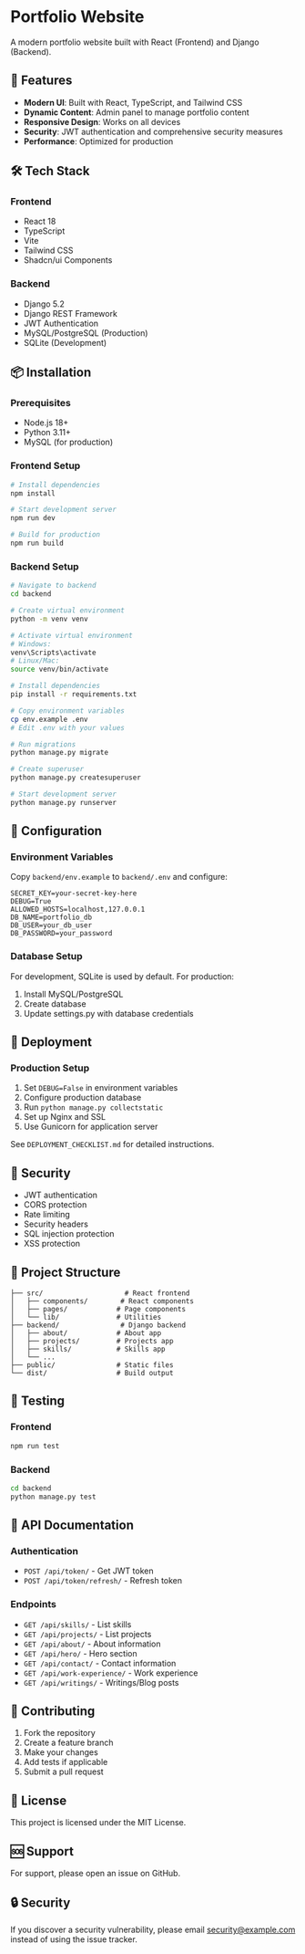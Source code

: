 # Portfolio Website

A modern portfolio website built with React (Frontend) and Django (Backend).

## 🚀 Features

- **Modern UI**: Built with React, TypeScript, and Tailwind CSS
- **Dynamic Content**: Admin panel to manage portfolio content
- **Responsive Design**: Works on all devices
- **Security**: JWT authentication and comprehensive security measures
- **Performance**: Optimized for production

## 🛠️ Tech Stack

### Frontend
- React 18
- TypeScript
- Vite
- Tailwind CSS
- Shadcn/ui Components

### Backend
- Django 5.2
- Django REST Framework
- JWT Authentication
- MySQL/PostgreSQL (Production)
- SQLite (Development)

## 📦 Installation

### Prerequisites
- Node.js 18+
- Python 3.11+
- MySQL (for production)

### Frontend Setup
```bash
# Install dependencies
npm install

# Start development server
npm run dev

# Build for production
npm run build
```

### Backend Setup
```bash
# Navigate to backend
cd backend

# Create virtual environment
python -m venv venv

# Activate virtual environment
# Windows:
venv\Scripts\activate
# Linux/Mac:
source venv/bin/activate

# Install dependencies
pip install -r requirements.txt

# Copy environment variables
cp env.example .env
# Edit .env with your values

# Run migrations
python manage.py migrate

# Create superuser
python manage.py createsuperuser

# Start development server
python manage.py runserver
```

## 🔧 Configuration

### Environment Variables
Copy `backend/env.example` to `backend/.env` and configure:

```env
SECRET_KEY=your-secret-key-here
DEBUG=True
ALLOWED_HOSTS=localhost,127.0.0.1
DB_NAME=portfolio_db
DB_USER=your_db_user
DB_PASSWORD=your_password
```

### Database Setup
For development, SQLite is used by default. For production:

1. Install MySQL/PostgreSQL
2. Create database
3. Update settings.py with database credentials

## 🚀 Deployment

### Production Setup
1. Set `DEBUG=False` in environment variables
2. Configure production database
3. Run `python manage.py collectstatic`
4. Set up Nginx and SSL
5. Use Gunicorn for application server

See `DEPLOYMENT_CHECKLIST.md` for detailed instructions.

## 🔐 Security

- JWT authentication
- CORS protection
- Rate limiting
- Security headers
- SQL injection protection
- XSS protection

## 📁 Project Structure

```
├── src/                    # React frontend
│   ├── components/        # React components
│   ├── pages/            # Page components
│   └── lib/              # Utilities
├── backend/               # Django backend
│   ├── about/            # About app
│   ├── projects/         # Projects app
│   ├── skills/           # Skills app
│   └── ...
├── public/               # Static files
└── dist/                 # Build output
```

## 🧪 Testing

### Frontend
```bash
npm run test
```

### Backend
```bash
cd backend
python manage.py test
```

## 📝 API Documentation

### Authentication
- `POST /api/token/` - Get JWT token
- `POST /api/token/refresh/` - Refresh token

### Endpoints
- `GET /api/skills/` - List skills
- `GET /api/projects/` - List projects
- `GET /api/about/` - About information
- `GET /api/hero/` - Hero section
- `GET /api/contact/` - Contact information
- `GET /api/work-experience/` - Work experience
- `GET /api/writings/` - Writings/Blog posts

## 🤝 Contributing

1. Fork the repository
2. Create a feature branch
3. Make your changes
4. Add tests if applicable
5. Submit a pull request

## 📄 License

This project is licensed under the MIT License.

## 🆘 Support

For support, please open an issue on GitHub.

## 🔒 Security

If you discover a security vulnerability, please email security@example.com instead of using the issue tracker.
